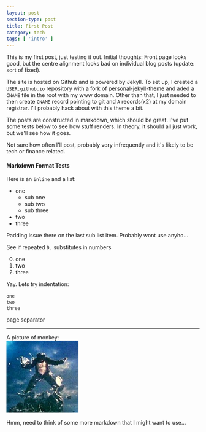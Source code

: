 ```yaml
---
layout: post
section-type: post
title: First Post
category: tech
tags: [ 'intro' ]
---
```


This is my first post, just testing it out.  Initial thoughts: Front page looks good, but the centre alignment looks bad on individual blog posts (update: sort of fixed).

The site is hosted on Github and is powered by Jekyll.  To set up, I created a `USER.github.io` repository with a fork of [personal-jekyll-theme](https://github.com/PanosSakkos/personal-jekyll-theme) and aded a `CNAME` file in the root with my www domain.  Other than that, I just needed to then create `CNAME` record pointing to git and `A` records(x2) at my domain registrar.  I'll probably hack about with this theme a bit.

The posts are constructed in markdown, which should be great.  I've put some tests below to see how stuff renders.  In theory, it should all just work, but we'll see how it goes.

Not sure how often I'll post, probably very infrequently and it's likely to be tech or finance related.

#### Markdown Format Tests

Here is an `inline` and a list:

- one
  - sub one
  - sub two
  - sub three
- two
- three

Padding issue there on the last sub list item.  Probably wont use anyho...

See if repeated `0.` substitutes in numbers

0. one
0. two
0. three

Yay.  Lets try indentation:

    one
    two 
    three
  
page separator

---
  
A picture of monkey:  
![monkey magic](/img/timeline/monkey.jpg)

Hmm, need to think of some more markdown that I might want to use... 

